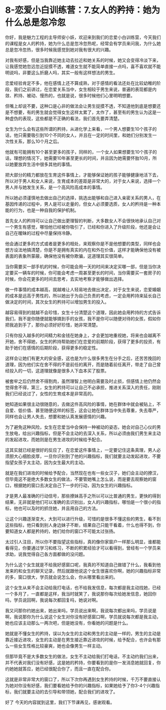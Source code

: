 # 8-恋爱小白训练营：7.女人的矜持：她为什么总是忽冷忽

你好，我是魅力工程的主导师安小妖，欢迎来到我们的恋爱小白训练营，今天我们的课程是女人的矜持，她为什么总是忽冷忽热呢，经常会有学员来问我，为什么她总是忽冷忽热，很多时候我感觉到她对我有很大的兴趣。

对我有好感，但是当我靠近她主动去拉近和她关系的时候，她又会变得冷淡下来，让我感觉她忽远忽近捉摸不透，难道女生就不能简单直接一点吗，喜不喜欢就不能明说吗，非要这么折磨人吗，其实一般有这样想法的男生。

恋爱经验肯定不多，他在感情上还不算成熟，对于感情的看法还处在比较幼稚的阶段，我们之前讲过，在恋爱关系当中，女生相较于男生来说，普遍的表现都是内敛、矜持、被动、慢热的，也就是说，很多时候他们心里明明想要。

但嘴上却说不要，这种口是心非的做法会让男生捉摸不透，不知道他到底是想要还是不想要，有的男生就会觉得女生这样太累了，太作了，甚至有的男生认为这是一种虚伪的表现，这些都是不正确的看法，我们首先要弄清楚。

女生为什么会有这些所谓的矜持，从进化学上来看，一个男人想要生10个孩子的话，他只需要吸引到10个不同的女人，并且在一定的时间里，和她们分别发生一次性关系，那么10个月之后。

他就有可能拥有10个甚至更多的孩子，同样的，一个女人如果想要生10个孩子的话，理想的情况下，她需要10年甚至更长的时间，并且因为她需要怀胎10月，所以她要放弃生活中很多其他的事情。

把大部分的精力都放在生育这件事情上，才能够保证她的孩子能够健康地活下去，所以对于男人和女人来说，生育成本的差距是非常大的，对于女人来说，选择一个男人并与她发生关系，是一个高风险高成本的事情。

所以她必须谨慎地去做出自己的选择，挑选出能够和自己进入亲密关系的男人，在基因传递的过程中，男人是可以走量的，但女人必须要选质，女人的矜持是一种本能的行为，也是一种自我的保护机制。

首先女人的矜持可以让自己做出更理智的判断，大多数女人不会很快地承认自己对一个男生有感觉，哪怕他已经被你吸引了，已经和你进入了升级阶段，他还是会让自己在暧昧的过程中尽量保持冷静。

他会通过更多的方式或者是更多的相处，来观察你是不是他想要的类型，同样也会想方设法地搞清楚，你是不是拥有真实的内在和外在价值，这样才能确保他没有被表面的表象所蒙蔽，确保他没有被你欺骗，这道理其实很简单。

当你需要买一部手机的时候，你可能会用一天的时间来决定买哪一部，但是当你决定要买一辆车的时候，你可能会考虑一周甚至更长的时间，当你需要买一套房子的时候，你会花更多的时间去思考，去实地考察才能够做出选择。

做一件事情的成本越高，就越难让人轻易地去做出决定，对于女生来说，恋爱婚姻的成本是远高于男性的，所以她出于为自己负责的考虑，一定会用矜持来延长自己做决定的时间，其次女生的矜持可以增加男生的投入。

越容易得到的就越不会珍惜，女生十分清楚这个道理，因此她会用矜持的方式告诉我们，我不是你随便就能够搞到手的女孩，我不是你可以随便对待的女孩，假如你把我追到手了，那你必须好好珍惜，她非常清楚。

只有你投入越多的时间精力和金钱在她身上，才会更加地重视她，将来也会越离不开她，舍不得她，女生的矜持帮助她们在恋爱的前期阶段，获得了更多的投资，有助于她们在感情的后期阶段，获得更多的稳定性。

这样会让她们有更大的安全感，这也是为什么很多男生在分手之后，还苦苦挽回的道理，因为他们实在舍不得的不是前任的离开，而是随着前任离开，带走了自己曾经投入的一切，这道理就像是很多人下血本买了股票。

被套牢之后仍然舍不得割肉，虽然理智上他明白需要及时止损，但感情上他仍然会觉得舍不得，第三，女生的矜持可以让自己不必承担，推进关系深入的责任，刚刚我们已经说过了，女性的生育成本是非常高的。

她知道如果很主动很随意的，去做这件高风险的事情，她在群体中就会被贴上，不自爱、低价值、甚至随便这样的标签，这会让她在群体当中失去尊重，失去尊严，同样也会让男人失去，想要和她认真发展感情的兴趣。

为了避免这种风险，女生在恋爱当中会保持一种被动的姿态，她会对自己心仪的男生放电，给出兴趣指标，但是不会主动的去深入关系，所以必须由我们男生来主动的发起进攻，而她则是在男生进攻的时候给予配合。

这其实就已经是很好的反应了，在恋爱这件事情上，一定要记住这条真理，男人必须胆大心细脸皮厚，一旦你识别到了他的兴趣指标，我们就要主动发起进攻，不要指望女孩子太主动，因为女生最大的主动。

就是在我们进攻的时候给予配合，当然现在也有一些女汉子，她们会主动的撩汉，但毕竟这不是绝大多数女生的做法，不要管她嘴上怎么说，而是要去观察她的窗口，根据她的窗口去决定自己下一步的行动，因为女生的兴趣指标。

才是男人最准确的行动信号，那些撩妹高手之所以可以比普通的男生，更快的得到结果，无非就是他们可以准确的去识别出，女人的兴趣指标，哪怕是一个很小的指标，他也可以及时的抓住她，并且用自己的方法。

让这个兴趣逐渐变大，大到可以进行升级，可惜的是很多不懂这些的男生，看不到这些指标，他只看到别人身边妹子不断，结果自己只能干看着，什么也得不到，你要知道女人都是矜持的，她们给你的窗口不可能太过张扬。

太过引人注目，所以你不要指望这些指标，真的像你家窗户一样那么明显，谁都能看得见，你要通过学习和练习，不断的积累经验才可以看得到，曾经有一个学员来求助，说我觉得自己各方面都做的没问题。

为什么这个女生就是不给我好感窗口呢，我真的不知道自己做错了什么，我看到他发来的和女生的聊天记录，然后就跟他说这个女生很喜欢你啊，她的兴趣指标非常的多，窗口很大，学员就会说怎么会，你从哪里看出来的。

这个女生从来不会主动给我打电话，也不给我发信息，每次都是我主动找她，已经一个多月了，一直都是这样，我当时就笑了，我说那你每次给她发信息，她回你吗，学员说回啊，我说每次都回复吗，她说对啊。

我又问那你约她出来，她出来吗，学员说出来啊，我说每次都出来吗，学员说是啊，我说那你为什么说这个女生对你没有好感窗口啊，学员就说每次都是我主动，她也应该主动那么一两次吧，但是她没有，你看她的问题是什么。

她就是不懂女生的矜持，误以为女生的主动和男生的主动是一样的，男生的主动是靠近接近进攻，女生的主动是在男生接近靠近进攻的时候，给予配合，也许会有那么一些女生性格比较豪爽，她也会像男生一样主动。

但那毕竟不是大多数女生的做法，女生不主动给我们打电话，不主动约我们出来，并不代表对我们没有好感，这是她的矜持，你要看到的是你一发消息她就回复，你约她她就答应，她已经很配合你了，而且一直在配合你。

这就是非常非常大的窗口了，所以下次你再遇到女生矜持的时候，千万不要直接认为她对你没有好感，我们要看她给予你的兴趣指标，如果她给予了你3-4个兴趣指标，我们就要主动的去引导和带领她，配合我们的进攻了。

好了 今天的内容就到这里，我们下节课再见，感谢观看。
